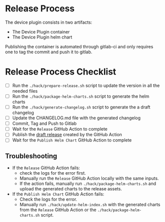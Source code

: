 # Release Process

The device plugin consists in two artifacts:
- The Device Plugin container
- The Device Plugin helm chart

Publishing the container is automated through gitlab-ci and only requires one to tag the commit and push it to gitlab.

# Release Process Checklist
- [ ] Run the `./hack/prepare-release.sh` script to update the version in all the needed files
- [ ] Run the `./hack/package-helm-charts.sh` script to generate the helm charts
- [ ] Run the `./hack/generate-changelog.sh` script to generate the a draft changelog
- [ ] Update the CHANGELOG.md file with the generated changelog
- [ ] Commit, Tag and Push to Gitlab
- [ ] Wait for the `Release` GitHub Action to complete
- [ ] Publish the [draft release](https://github.com/NVIDIA/k8s-device-plugin/releases) created by the GitHub Action
- [ ] Wait for the `Publish Helm Chart` GitHub Action to complete

## Troubleshooting
- If the `Release` GitHub Action fails:
    - check the logs for the error first.
    - Manually run the `Release` GitHub Action locally with the same inputs.
    - If the action fails, manually run `./hack/package-helm-charts.sh` and upload the generated charts to the release assets.
- If the `Publish Helm Chart` GitHub Action fails:
    - Check the logs for the error.
    - Manually run `./hack/update-helm-index.sh` with the generated charts from the `Release` GitHub Action or the `./hack/package-helm-charts.sh` script.
